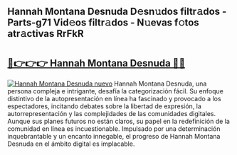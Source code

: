 ## Hannah Montana Desnuda D𝚎sn𝚞dos filtr𝚊dos - Parts-g71 Vid𝚎os filtr𝚊dos - N𝚞evas f𝚘tos atr𝚊ctivas RrFkR

# <h2><a href="http://mb4g6jh.tromn.icu/?c=Hannah+Montana+Desnuda">🔗👉👉👉 Hannah Montana Desnuda 🔗🔗</a></h2>

[![Hannah Montana Desnuda nuevo](https://i.imgur.com/pEAQMta.gif)](http://mb4g6jh.tromn.icu/?c=Hannah+Montana+Desnuda)
Hannah Montana Desnuda, una persona compleja e intrigante, desafía la categorización fácil. Su enfoque distintivo de la autopresentación en línea ha fascinado y provocado a los espectadores, incitando debates sobre la libertad de expresión, la autorrepresentación y las complejidades de las comunidades digitales. Aunque sus planes futuros no están claros, su papel en la redefinición de la comunidad en línea es incuestionable. Impulsado por una determinación inquebrantable y un encanto innegable, el progreso de Hannah Montana Desnuda en el ámbito digital es implacable.
